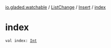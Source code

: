[io.gladed.watchable](../../index.md) / [ListChange](../index.md) / [Insert](index.md) / [index](./--index--.md)

# index

`val index: `[`Int`](https://kotlinlang.org/api/latest/jvm/stdlib/kotlin/-int/index.html)